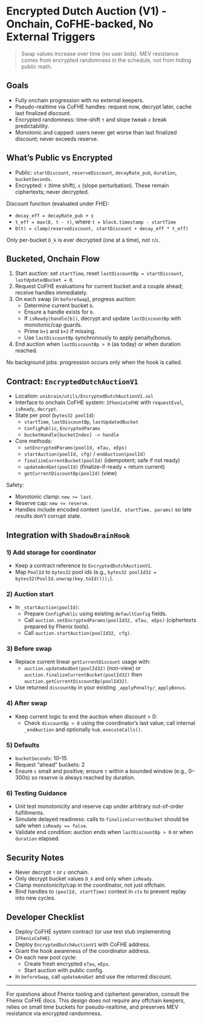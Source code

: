 # Encrypted Dutch Auction (V1) - Onchain, CoFHE-backed, No External Triggers

> Swap values increase over time (no user bids). MEV resistance comes from encrypted randomness in the schedule, not from hiding public math.

## Goals

-   Fully onchain progression with no external keepers.
-   Pseudo-realtime via CoFHE handles: request now, decrypt later, cache last finalized discount.
-   Encrypted randomness: time-shift `τ` and slope tweak `ε` break predictability.
-   Monotonic and capped: users never get worse than last finalized discount; never exceeds reserve.

## What’s Public vs Encrypted

-   Public: `startDiscount`, `reserveDiscount`, `decayRate_pub`, `duration`, `bucketSeconds`.
-   Encrypted: `τ` (time shift), `ε` (slope perturbation). These remain ciphertexts; never decrypted.

Discount function (evaluated under FHE):

-   `decay_eff = decayRate_pub + ε`
-   `t_eff = max(0, t - τ)`, where `t = block.timestamp - startTime`
-   `D(t) = clamp(reserveDiscount, startDiscount + decay_eff * t_eff)`

Only per-bucket `D_k` is ever decrypted (one at a time), not `τ`/`ε`.

## Bucketed, Onchain Flow

1. Start auction: set `startTime`, reset `lastDiscountBp = startDiscount`, `lastUpdatedBucket = 0`.
2. Request CoFHE evaluations for current bucket and a couple ahead; receive handles immediately.
3. On each swap (in `beforeSwap`), progress auction:
    - Determine current bucket `b`.
    - Ensure a handle exists for `b`.
    - If `isReady(handle[b])`, decrypt and update `lastDiscountBp` with monotonic/cap guards.
    - Prime `b+1` and `b+2` if missing.
    - Use `lastDiscountBp` synchronously to apply penalty/bonus.
4. End auction when `lastDiscountBp > 0` (as today) or when duration reached.

No background jobs: progression occurs only when the hook is called.

## Contract: `EncryptedDutchAuctionV1`

-   Location: `unibrain/utils/EncryptedDutchAuctionV1.sol`
-   Interface to onchain CoFHE system: `IFhenixCoFHE` with `requestEval`, `isReady`, `decrypt`.
-   State per pool (`bytes32 poolId`):
    -   `startTime`, `lastDiscountBp`, `lastUpdatedBucket`
    -   `ConfigPublic`, `EncryptedParams`
    -   `bucketHandle[bucketIndex] -> handle`
-   Core methods:
    -   `setEncryptedParams(poolId, eTau, eEps)`
    -   `startAuction(poolId, cfg)` / `endAuction(poolId)`
    -   `finalizeCurrentBucket(poolId)` (idempotent; safe if not ready)
    -   `updateAndGet(poolId)` (finalize-if-ready + return current)
    -   `getCurrentDiscountBp(poolId)` (view)

Safety:

-   Monotonic clamp: `new >= last`.
-   Reserve cap: `new <= reserve`.
-   Handles include encoded context `(poolId, startTime, params)` so late results don’t corrupt state.

## Integration with `ShadowBrainHook`

### 1) Add storage for coordinator

-   Keep a contract reference to `EncryptedDutchAuctionV1`.
-   Map `PoolId` to `bytes32` pool ids (e.g., `bytes32 poolId32 = bytes32(PoolId.unwrap(key.toId()));`).

### 2) Auction start

-   In `_startAuction(poolId)`:
    -   Prepare `ConfigPublic` using existing `defaultConfig` fields.
    -   Call `auction.setEncryptedParams(poolId32, eTau, eEps)` (ciphertexts prepared by Fhenix tools).
    -   Call `auction.startAuction(poolId32, cfg)`.

### 3) Before swap

-   Replace current linear `getCurrentDiscount` usage with:
    -   `auction.updateAndGet(poolId32)` (non-view) or `auction.finalizeCurrentBucket(poolId32)` then `auction.getCurrentDiscountBp(poolId32)`.
-   Use returned `discountBp` in your existing `_applyPenalty/_applyBonus`.

### 4) After swap

-   Keep current logic to end the auction when discount > 0:
    -   Check `discountBp > 0` using the coordinator’s last value; call internal `_endAuction` and optionally `hub.executeCalls()`.

### 5) Defaults

-   `bucketSeconds`: 10–15
-   Request “ahead” buckets: 2
-   Ensure `ε` small and positive; ensure `τ` within a bounded window (e.g., 0–300s) so reserve is always reached by duration.

### 6) Testing Guidance

-   Unit test monotonicity and reserve cap under arbitrary out-of-order fulfillments.
-   Simulate delayed readiness: calls to `finalizeCurrentBucket` should be safe when `isReady == false`.
-   Validate end condition: auction ends when `lastDiscountBp > 0` or when `duration` elapsed.

## Security Notes

-   Never decrypt `τ` or `ε` onchain.
-   Only decrypt bucket values `D_k` and only when `isReady`.
-   Clamp monotonicity/cap in the coordinator, not just offchain.
-   Bind handles to `(poolId, startTime)` context in `ctx` to prevent replay into new cycles.

## Developer Checklist

-   Deploy CoFHE system contract (or use test stub implementing `IFhenixCoFHE`).
-   Deploy `EncryptedDutchAuctionV1` with CoFHE address.
-   Grant the hook awareness of the coordinator address.
-   On each new pool cycle:
    -   Create fresh encrypted `eTau`, `eEps`.
    -   Start auction with public config.
-   In `beforeSwap`, call `updateAndGet` and use the returned discount.

---

For questions about Fhenix tooling and ciphertext generation, consult the Fhenix CoFHE docs. This design does not require any offchain keepers, relies on small time buckets for pseudo-realtime, and preserves MEV resistance via encrypted randomness.
